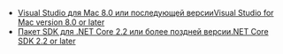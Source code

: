 * [<span data-ttu-id="bd295-101">Visual Studio для Mac 8.0 или последующей версии</span><span class="sxs-lookup"><span data-stu-id="bd295-101">Visual Studio for Mac version 8.0 or later</span></span>](https://visualstudio.microsoft.com/downloads/)
* [<span data-ttu-id="bd295-102">Пакет SDK для .NET Core 2.2 или более поздней версии</span><span class="sxs-lookup"><span data-stu-id="bd295-102">.NET Core SDK 2.2 or later</span></span>](https://www.microsoft.com/net/download/all)
